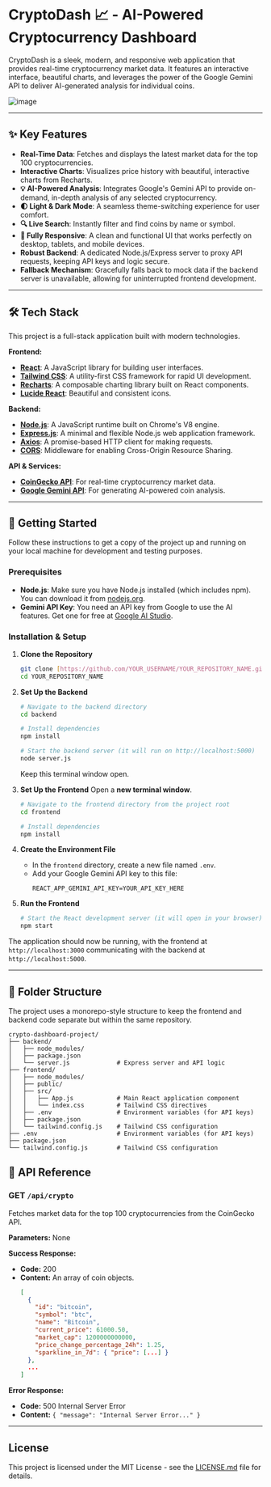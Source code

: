 ﻿# CryptoDash 📈 - AI-Powered Cryptocurrency Dashboard

CryptoDash is a sleek, modern, and responsive web application that provides real-time cryptocurrency market data. It features an interactive interface, beautiful charts, and leverages the power of the Google Gemini API to deliver AI-generated analysis for individual coins.

![image](https://github.com/user-attachments/assets/5abada00-e25d-49e9-bb7f-5d640081ce0e)


---

## ✨ Key Features

* **Real-Time Data**: Fetches and displays the latest market data for the top 100 cryptocurrencies.
* **Interactive Charts**: Visualizes price history with beautiful, interactive charts from Recharts.
* **💡 AI-Powered Analysis**: Integrates Google's Gemini API to provide on-demand, in-depth analysis of any selected cryptocurrency.
* **🌓 Light & Dark Mode**: A seamless theme-switching experience for user comfort.
* **🔍 Live Search**: Instantly filter and find coins by name or symbol.
* **📱 Fully Responsive**: A clean and functional UI that works perfectly on desktop, tablets, and mobile devices.
* **Robust Backend**: A dedicated Node.js/Express server to proxy API requests, keeping API keys and logic secure.
* **Fallback Mechanism**: Gracefully falls back to mock data if the backend server is unavailable, allowing for uninterrupted frontend development.

---

## 🛠️ Tech Stack

This project is a full-stack application built with modern technologies.

**Frontend:**
* **[React](https://reactjs.org/)**: A JavaScript library for building user interfaces.
* **[Tailwind CSS](https://tailwindcss.com/)**: A utility-first CSS framework for rapid UI development.
* **[Recharts](https://recharts.org/)**: A composable charting library built on React components.
* **[Lucide React](https://lucide.dev/)**: Beautiful and consistent icons.

**Backend:**
* **[Node.js](https://nodejs.org/)**: A JavaScript runtime built on Chrome's V8 engine.
* **[Express.js](https://expressjs.com/)**: A minimal and flexible Node.js web application framework.
* **[Axios](https://axios-http.com/)**: A promise-based HTTP client for making requests.
* **[CORS](https://expressjs.com/en/resources/middleware/cors.html)**: Middleware for enabling Cross-Origin Resource Sharing.

**API & Services:**
* **[CoinGecko API](https://www.coingecko.com/en/api)**: For real-time cryptocurrency market data.
* **[Google Gemini API](https://ai.google.dev/)**: For generating AI-powered coin analysis.

---

## 🚀 Getting Started

Follow these instructions to get a copy of the project up and running on your local machine for development and testing purposes.

### Prerequisites

* **Node.js**: Make sure you have Node.js installed (which includes npm). You can download it from [nodejs.org](https://nodejs.org/).
* **Gemini API Key**: You need an API key from Google to use the AI features. Get one for free at [Google AI Studio](https://aistudio.google.com/app/apikey).

### Installation & Setup

1.  **Clone the Repository**
    ```bash
    git clone [https://github.com/YOUR_USERNAME/YOUR_REPOSITORY_NAME.git](https://github.com/YOUR_USERNAME/YOUR_REPOSITORY_NAME.git)
    cd YOUR_REPOSITORY_NAME
    ```

2.  **Set Up the Backend**
    ```bash
    # Navigate to the backend directory
    cd backend

    # Install dependencies
    npm install

    # Start the backend server (it will run on http://localhost:5000)
    node server.js
    ```
    Keep this terminal window open.

3.  **Set Up the Frontend**
    Open a **new terminal window**.
    ```bash
    # Navigate to the frontend directory from the project root
    cd frontend

    # Install dependencies
    npm install
    ```

4.  **Create the Environment File**
    * In the `frontend` directory, create a new file named `.env`.
    * Add your Google Gemini API key to this file:
        ```
        REACT_APP_GEMINI_API_KEY=YOUR_API_KEY_HERE
        ```

5.  **Run the Frontend**
    ```bash
    # Start the React development server (it will open in your browser)
    npm start
    ```

The application should now be running, with the frontend at `http://localhost:3000` communicating with the backend at `http://localhost:5000`.

---

## 📁 Folder Structure

The project uses a monorepo-style structure to keep the frontend and backend code separate but within the same repository.

    crypto-dashboard-project/
    ├── backend/
    │   ├── node_modules/
    │   ├── package.json
    │   └── server.js             # Express server and API logic
    ├── frontend/
    │   ├── node_modules/
    │   ├── public/
    │   ├── src/
    │   │   ├── App.js            # Main React application component
    │   │   └── index.css         # Tailwind CSS directives
    │   ├── .env                  # Environment variables (for API keys)
    │   ├── package.json
    │   └── tailwind.config.js    # Tailwind CSS configuration
    ├── .env                      # Environment variables (for API keys)
    ├── package.json
    └── tailwind.config.js        # Tailwind CSS configuration


## 📄 API Reference

### GET `/api/crypto`

Fetches market data for the top 100 cryptocurrencies from the CoinGecko API.

**Parameters:** None

**Success Response:**
* **Code:** 200
* **Content:** An array of coin objects.
    ```json
    [
      {
        "id": "bitcoin",
        "symbol": "btc",
        "name": "Bitcoin",
        "current_price": 61000.50,
        "market_cap": 1200000000000,
        "price_change_percentage_24h": 1.25,
        "sparkline_in_7d": { "price": [...] }
      },
      ...
    ]
    ```

**Error Response:**
* **Code:** 500 Internal Server Error
* **Content:** `{ "message": "Internal Server Error..." }`

---

## License

This project is licensed under the MIT License - see the [LICENSE.md](LICENSE.md) file for details.
</markdown>
